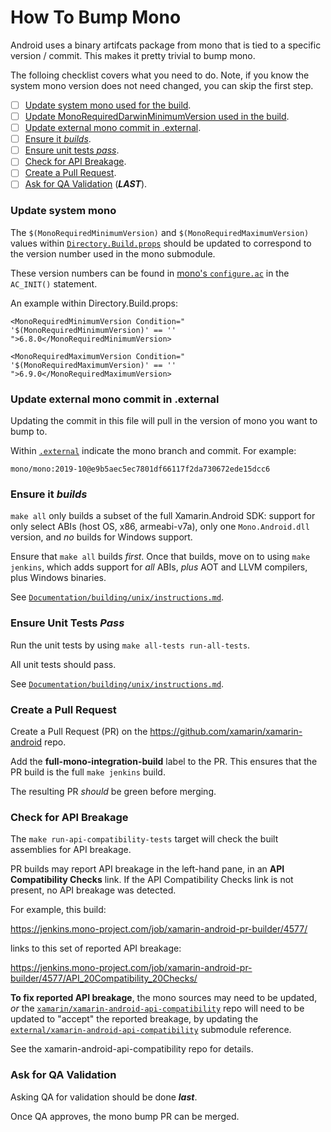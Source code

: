# How To Bump Mono

Android uses a binary artifcats package from mono that is tied to a specific version / commit. This makes it pretty trivial to bump mono.

The folloing checklist covers what you need to do.  Note, if you know the system mono version does not need changed, you can skip the first step.

  - [ ] [Update system mono used for the build](#update-system-mono).
  - [ ] [Update MonoRequiredDarwinMinimumVersion used in the build](#update-configuration-props).
  - [ ] [Update external mono commit in .external](#update-mono-external-commit).
  - [ ] [Ensure it *builds*](#build).
  - [ ] [Ensure unit tests *pass*](#unit-tests).
  - [ ] [Check for API Breakage](#api-validation).
  - [ ] [Create a Pull Request](#create-pr).
  - [ ] [Ask for QA Validation](#qa-validation) (***LAST***).

<a name="update-system-mono" />

### Update system mono

The `$(MonoRequiredMinimumVersion)` and `$(MonoRequiredMaximumVersion)` values
within [`Directory.Build.props`](../../Directory.Build.props)
should be updated to correspond to the version number used in the mono submodule.

These version numbers can be found in
[mono's `configure.ac`](https://github.com/mono/mono/blob/master/configure.ac)
in the `AC_INIT()` statement.

An example within Directory.Build.props:

`<MonoRequiredMinimumVersion Condition=" '$(MonoRequiredMinimumVersion)' == '' ">6.8.0</MonoRequiredMinimumVersion>`

`<MonoRequiredMaximumVersion Condition=" '$(MonoRequiredMaximumVersion)' == '' ">6.9.0</MonoRequiredMaximumVersion>`

<a name="update-mono-external-commit" />

### Update external mono commit in .external

Updating the commit in this file will pull in the version of mono you want to bump to. 

Within [`.external`](../../.external) indicate the mono branch and commit.  For example:

`mono/mono:2019-10@e9b5aec5ec7801df66117f2da730672ede15dcc6`

<a name="build" />

### Ensure it *builds*

`make all` only builds a subset of the full Xamarin.Android SDK: support
for only select ABIs (host OS, x86, armeabi-v7a), only one `Mono.Android.dll`
version, and *no* builds for Windows support.

Ensure that `make all` builds *first*.  Once that builds, move on to using
`make jenkins`, which adds support for *all* ABIs, *plus* AOT and LLVM
compilers, plus Windows binaries.

See [`Documentation/building/unix/instructions.md`](../building/unix/instructions.md).


<a name="unit-tests" />

### Ensure Unit Tests *Pass*

Run the unit tests by using `make all-tests run-all-tests`.

All unit tests should pass.

See [`Documentation/building/unix/instructions.md`](../building/unix/instructions.md).


<a name="create-pr" />

### Create a Pull Request

Create a Pull Request (PR) on the https://github.com/xamarin/xamarin-android repo.

Add the **full-mono-integration-build** label to the PR.  This ensures that
the PR build is the full `make jenkins` build.

The resulting PR *should* be green before merging.


<a name="api-validation" />

### Check for API Breakage

The `make run-api-compatibility-tests` target will check the built assemblies
for API breakage.

PR builds may report API breakage in the left-hand pane, in an
**API Compatibility Checks** link.  If the API Compatibility Checks link is
not present, no API breakage was detected.

For example, this build:

<https://jenkins.mono-project.com/job/xamarin-android-pr-builder/4577/>

links to this set of reported API breakage:

<https://jenkins.mono-project.com/job/xamarin-android-pr-builder/4577/API_20Compatibility_20Checks/>

**To fix reported API breakage**, the mono sources may need to be updated, *or*
the [`xamarin/xamarin-android-api-compatibility`](https://github.com/xamarin/xamarin-android-api-compatibility/)
repo will need to be updated to "accept" the reported breakage, by updating
the [`external/xamarin-android-api-compatibility`](../../external) submodule
reference.

See the xamarin-android-api-compatibility repo for details.


<a name="qa-validation" />

### Ask for QA Validation

Asking QA for validation should be done ***last***.

Once QA approves, the mono bump PR can be merged.

